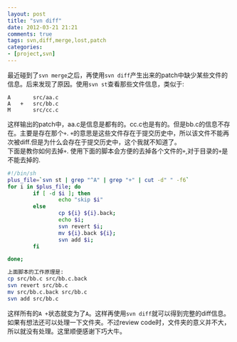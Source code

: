 ```yaml
---
layout: post
title: "svn diff"
date: 2012-03-21 21:21
comments: true
tags: svn,diff,merge,lost,patch  
categories:
- [project,svn]
---
```

最近碰到了`svn merge`之后，再使用`svn diff`产生出来的patch中缺少某些文件的信息。后来发现了原因。使用`svn st`查看那些文件信息，类似于:

```shell
A       src/aa.c
A   +   src/bb.c
M       src/cc.c
```
    
这样输出的patch中，aa.c是信息是都有的。cc.c也是有的。但是bb.c的信息不存在。主要是存在那个`+`. `+`的意思是这些文件存在于提交历史中，所以该文件不能再次被diff.但是为什么会存在于提交历史中，这个我就不知道了。     
下面是教你如何去掉`+`.
使用下面的脚本会方便的去掉各个文件的`+`,对于目录的`+`是不能去掉的.

```bash
#!/bin/sh
plus_file=`svn st | grep "^A" | grep "+" | cut -d" " -f6`
for i in $plus_file; do
        if [ -d $i ]; then
                echo "skip $i"
        else
                cp ${i} ${i}.back;
                echo $i;
                svn revert $i;
                mv ${i}.back ${i};
                svn add $i;
        fi

done;
```
      
```bash
上面脚本的工作原理是:
cp src/bb.c src/bb.c.back
svn revert src/bb.c
mv src/bb.c.back src/bb.c
svn add src/bb.c
```

         
这样所有的`A +`状态就变为了`A`。这样再使用`svn diff`就可以得到完整的diff信息。如果有想法还可以处理一下文件夹。不过review code时，文件夹的意义并不大，所以就没有处理。这里顺便感谢下巧大牛。

